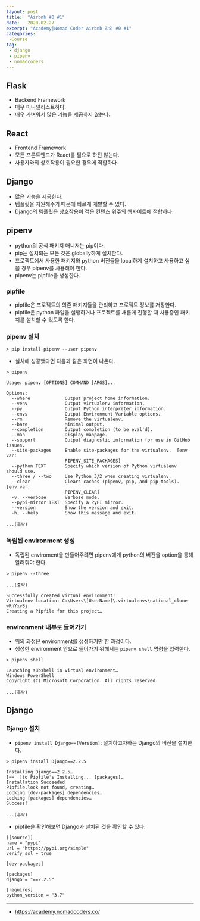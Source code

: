 ```yaml
---
layout: post
title:  "Airbnb #0 #1"
date:   2020-02-27
excerpt: "Academy|Nomad Coder Airbnb 강의 #0 #1"
categories: 
 -Course
tag:
 - django
 - pipenv
 - nomadcoders
---
```


## Flask

* Backend Framework
* 매우 미니널리스트하다.
* 매우 가벼워서 많은 기능을 제공하지 않는다.

## React

* Frontend Framework
* 모든 프론트엔드가 React를 필요로 하진 않는다.
* 사용자와의 상호작용이 필요한 경우에 적합하다.

## Django

* 많은 기능을 제공한다.
* 템플릿을 지원해주기 때문에 빠르게 개발할 수 있다.
* Django의 템플릿은 상호작용이 적은 컨텐츠 위주의 웹사이트에 적합하다.

## pipenv

* python의 공식 패키지 매니저는 pip이다.
* pip는 설치되는 모든 것은 globally하게 설치한다.
* 프로젝트에서 사용한 패키지와 python 버전들을 local하게 설치하고 사용하고 싶을 경우 pipenv를 사용해야 한다.
* pipenv는 pipfile을 생성한다.

### pipfile

* pipfile은 프로젝트의 의존 패키지들을 관리하고 프로젝트 정보를 저장한다.
* pipfile은 python 파일을 실행하거나 프로젝트를 새롭게 진행할 때 사용중인 패키지를 설치할 수 있도록 한다.

### pipenv 설치

```linux
> pip install pipenv --user pipenv
```

* 설치에 성공했다면 다음과 같은 화면이 나온다.

```linux
> pipenv

Usage: pipenv [OPTIONS] COMMAND [ARGS]...

Options:
  --where             Output project home information.      
  --venv              Output virtualenv information.        
  --py                Output Python interpreter information.
  --envs              Output Environment Variable options.  
  --rm                Remove the virtualenv.
  --bare              Minimal output.
  --completion        Output completion (to be eval'd).     
  --man               Display manpage.
  --support           Output diagnostic information for use in GitHub issues.
  --site-packages     Enable site-packages for the virtualenv.  [env var:
                      PIPENV_SITE_PACKAGES]
  --python TEXT       Specify which version of Python virtualenv should use.
  --three / --two     Use Python 3/2 when creating virtualenv.
  --clear             Clears caches (pipenv, pip, and pip-tools).  [env var:
                      PIPENV_CLEAR]
  -v, --verbose       Verbose mode.
  --pypi-mirror TEXT  Specify a PyPI mirror.
  --version           Show the version and exit.
  -h, --help          Show this message and exit.

...(후략)

```

### 독립된 environment 생성

* 독립된 enviroment을 만들어주려면 pipenv에게 python의 버전을 option을 통해 알려줘야 한다.

```linux
> pipenv --three

...(중략)

Successfully created virtual environment!
Virtualenv location: C:\Users\[UserName]\.virtualenvs\national_clone-wRnYxvBj
Creating a Pipfile for this project…
```

### environment 내부로 들어가기

* 위의 과정은 environment를 생성하기만 한 과정이다.
* 생성한 environment 안으로 들어가기 위해서는 `pipenv shell` 명령을 입력한다.

```linux
> pipenv shell

Launching subshell in virtual environment…
Windows PowerShell
Copyright (C) Microsoft Corporation. All rights reserved.

...(후략)
```

## Django

### Django 설치

* `pipenv install Django==[Version]`: 설치하고자하는 Django의 버전을 설치한다.

```linux
> pipenv install Django==2.2.5

Installing Django==2.2.5…
[==  ]to Pipfile's Installing... [packages]…
Installation Succeeded
Pipfile.lock not found, creating…
Locking [dev-packages] dependencies…
Locking [packages] dependencies…
Success!

...(후략)
```

* pipfile을 확인해보면 Django가 설치된 것을 확인할 수 있다.

```
[[source]]
name = "pypi"
url = "https://pypi.org/simple"
verify_ssl = true

[dev-packages]

[packages]
django = "==2.2.5"

[requires]
python_version = "3.7"

```

---
- https://academy.nomadcoders.co/